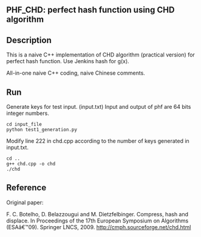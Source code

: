 ## PHF_CHD: perfect hash function using CHD algorithm

## Description

This is a naive C++ implementation of CHD algorithm (practical version) for perfect hash function.
Use Jenkins hash for g(x).

All-in-one naive C++ coding, naive Chinese comments.

## Run
Generate keys for test input. (input.txt)
Input and output of phf are 64 bits integer numbers.

~~~
cd input_file
python test1_generation.py
~~~

Modify line 222 in chd.cpp according to the number of keys generated in input.txt.

~~~
cd ..
g++ chd.cpp -o chd
./chd
~~~



## Reference
Original paper:

F. C. Botelho, D. Belazzougui and M. Dietzfelbinger. Compress, hash and displace. In Proceedings of the 17th European Symposium on Algorithms (ESAâ€™09). Springer LNCS, 2009.
http://cmph.sourceforge.net/chd.html
